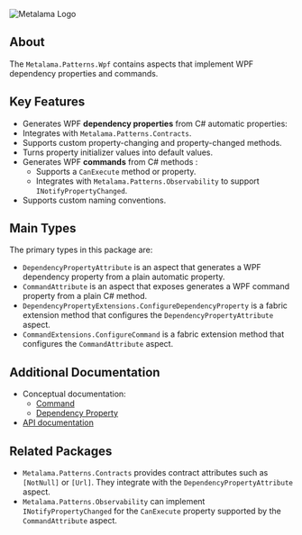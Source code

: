 ﻿![Metalama Logo](https://raw.githubusercontent.com/postsharp/Metalama/master/images/metalama-by-postsharp.svg)

## About

The `Metalama.Patterns.Wpf` contains aspects that implement WPF dependency properties and commands.

## Key Features

*  Generates WPF **dependency properties** from C# automatic properties:
  * Integrates with `Metalama.Patterns.Contracts`.
  * Supports custom property-changing and property-changed methods.
  * Turns property initializer values into default values.
* Generates WPF **commands** from C# methods :
  * Supports a `CanExecute` method or property.
  * Integrates with `Metalama.Patterns.Observability` to support `INotifyPropertyChanged`.
* Supports custom naming conventions.

## Main Types

The primary types in this package are:

* `DependencyPropertyAttribute` is an aspect that generates a WPF dependency property from a plain automatic property.
* `CommandAttribute` is an aspect that exposes generates a WPF command property from a plain C# method.
* `DependencyPropertyExtensions.ConfigureDependencyProperty` is a fabric extension method that configures the `DependencyPropertyAttribute` aspect.
* `CommandExtensions.ConfigureCommand` is a fabric extension method that configures the `CommandAttribute` aspect.

## Additional Documentation

* Conceptual documentation:
  * [Command](https://doc.postsharp.net/metalama/patterns/wpf/command)
  * [Dependency Property](https://doc.postsharp.net/metalama/patterns/wpf/dependency-property)
* [API documentation](https://doc.postsharp.net/metalama/api/metalama-patterns-wpf)

## Related Packages

* `Metalama.Patterns.Contracts` provides contract attributes such as `[NotNull]` or `[Url]`. They integrate with the `DependencyPropertyAttribute` aspect.
* `Metalama.Patterns.Observability` can implement `INotifyPropertyChanged` for the `CanExecute` property supported by the `CommandAttribute` aspect.